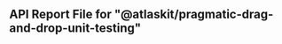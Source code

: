 <!-- API Report Version: 2.3 -->

## API Report File for "@atlaskit/pragmatic-drag-and-drop-unit-testing"
